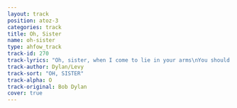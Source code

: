 ```yaml
---
layout: track
position: atoz-3
categories: track
title: Oh, Sister
name: oh-sister
type: ahfow_track
track-id: 270
track-lyrics: "Oh, sister, when I come to lie in your arms\nYou should not treat me like a stranger.\nOur Father would not like the way that you act\nAnd you must realize the danger.\nOh, sister, am I not a brother to you\nAnd one deserving of affection?\nAnd is our purpose not the same on this earth,\nTo love and follow his direction?\nWe grew up together\nFrom the cradle to the grave\nWe died and were reborn\nAnd then mysteriously saved.\nOh, sister, when I come to knock on your door,\nDon't turn away, you'll create sorrow.\nTime is an ocean but it ends at the shore\nYou may not see me tomorrow."
track-author: Dylan/Levy
track-sort: "OH, SISTER"
track-alpha: O
track-original: Bob Dylan
cover: true
---
```

